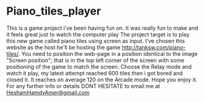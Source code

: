 # Piano_tiles_player
This is a game project i've been having fun on. It was really fun to make and it feels great just to watch the computer play
The project target is to play this new game called piano tiles using screen as input.
I've chosen this website as the host he'll be hosting the game http://tanksw.com/piano-tiles/.
You need to position the web-page in a position identical to the image "Screen position"; that is in the top left corner of the screen with some positioning of the game to match the screen.
Choose the Relay mode and watch it play, my latest attempt reached 600 tiles then i got bored and closed it.
It reaches on average 120 on the Arcade mode.
Hope you enjoy it.
For any further info or details
DONT HESITATE to email me at HeshamHamdyAmer@gmail.com